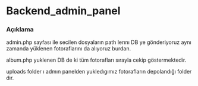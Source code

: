 # Backend_admin_panel

### Açıklama

admin.php sayfası ile secilen dosyaların path lerını DB ye gönderiyoruz aynı zamanda yüklenen fotoraflarını da alıyoruz burdan.

album.php yuklenen DB de ki tüm fotorafları sırayla cekip göstermektedir.

uploads folder ı admın panelden yukledıgımız fotorafların depolandığı folder dır.

